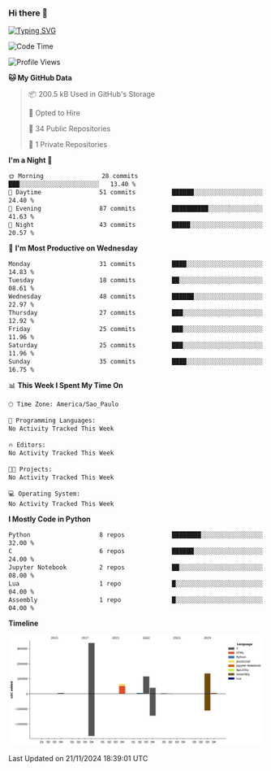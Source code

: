 ### Hi there 👋

<a href="https://git.io/typing-svg"><img src="https://readme-typing-svg.herokuapp.com?font=Fira+Code&duration=2000&pause=100&center=true&vCenter=true&multiline=true&width=720&height=175&lines=Gui's+are+a+lie%2C+they+are+just+front-ends+to+the+shell.;Through+the+shell%2C+I+gain+sudo.;Through+sudo%2C+I+gain+power.;Through+power%2C+I+gain+root.;Through+root%2C+my+chains+are+broken.;uid%3D0+shall+free+me...." alt="Typing SVG" /></a>


<!--START_SECTION:waka-->
![Code Time](http://img.shields.io/badge/Code%20Time-1%2C018%20hrs%2017%20mins-blue)

![Profile Views](http://img.shields.io/badge/Profile%20Views-0-blue)

**🐱 My GitHub Data** 

> 📦 200.5 kB Used in GitHub's Storage 
 > 
> 💼 Opted to Hire
 > 
> 📜 34 Public Repositories 
 > 
> 🔑 1 Private Repositories 
 > 
**I'm a Night 🦉** 

```text
🌞 Morning                28 commits          ███░░░░░░░░░░░░░░░░░░░░░░   13.40 % 
🌆 Daytime                51 commits          ██████░░░░░░░░░░░░░░░░░░░   24.40 % 
🌃 Evening                87 commits          ██████████░░░░░░░░░░░░░░░   41.63 % 
🌙 Night                  43 commits          █████░░░░░░░░░░░░░░░░░░░░   20.57 % 
```
📅 **I'm Most Productive on Wednesday** 

```text
Monday                   31 commits          ████░░░░░░░░░░░░░░░░░░░░░   14.83 % 
Tuesday                  18 commits          ██░░░░░░░░░░░░░░░░░░░░░░░   08.61 % 
Wednesday                48 commits          ██████░░░░░░░░░░░░░░░░░░░   22.97 % 
Thursday                 27 commits          ███░░░░░░░░░░░░░░░░░░░░░░   12.92 % 
Friday                   25 commits          ███░░░░░░░░░░░░░░░░░░░░░░   11.96 % 
Saturday                 25 commits          ███░░░░░░░░░░░░░░░░░░░░░░   11.96 % 
Sunday                   35 commits          ████░░░░░░░░░░░░░░░░░░░░░   16.75 % 
```


📊 **This Week I Spent My Time On** 

```text
🕑︎ Time Zone: America/Sao_Paulo

💬 Programming Languages: 
No Activity Tracked This Week

🔥 Editors: 
No Activity Tracked This Week

🐱‍💻 Projects: 
No Activity Tracked This Week

💻 Operating System: 
No Activity Tracked This Week
```

**I Mostly Code in Python** 

```text
Python                   8 repos             ████████░░░░░░░░░░░░░░░░░   32.00 % 
C                        6 repos             ██████░░░░░░░░░░░░░░░░░░░   24.00 % 
Jupyter Notebook         2 repos             ██░░░░░░░░░░░░░░░░░░░░░░░   08.00 % 
Lua                      1 repo              █░░░░░░░░░░░░░░░░░░░░░░░░   04.00 % 
Assembly                 1 repo              █░░░░░░░░░░░░░░░░░░░░░░░░   04.00 % 
```



**Timeline**

![Lines of Code chart](https://raw.githubusercontent.com/Gedankenn/Gedankenn/main/assets/bar_graph.png)


 Last Updated on 21/11/2024 18:39:01 UTC
<!--END_SECTION:waka-->
